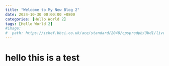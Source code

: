```yaml
---
title: "Welcome to My New Blog 2"
date: 2024-10-30 00:00:00 +0800
categories: [Hello World 2]
tags: [Hello World 2]
#image: 
#  path: https://ichef.bbci.co.uk/ace/standard/2048/cpsprodpb/3bd1/live/d983c500-6f90-11ef-a0dd-1771b36c4a17.jpg
---
```


# hello this is a test